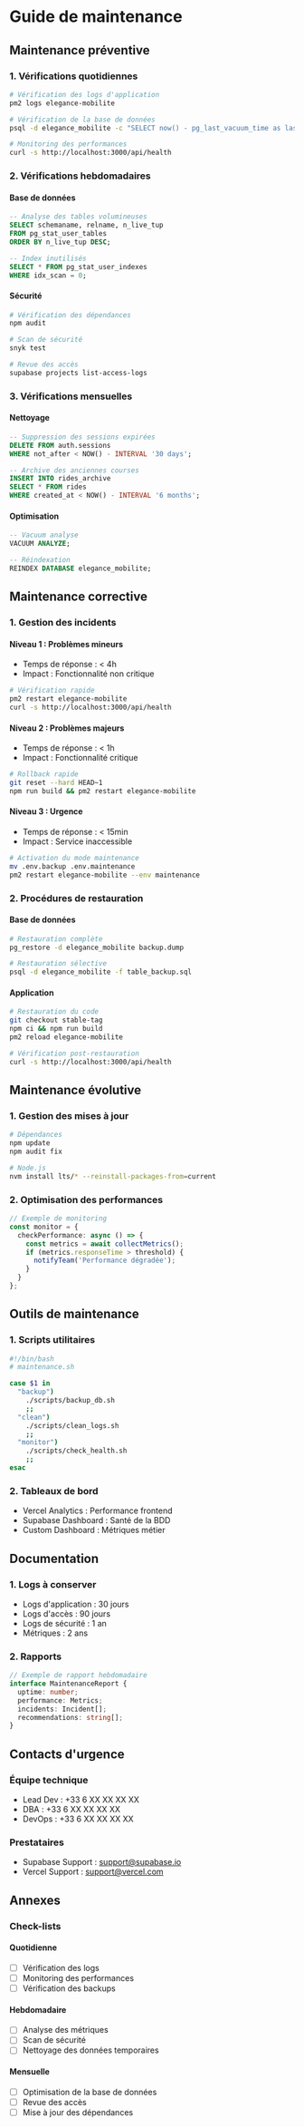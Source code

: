 # Guide de maintenance

## Maintenance préventive

### 1. Vérifications quotidiennes

```bash
# Vérification des logs d'application
pm2 logs elegance-mobilite

# Vérification de la base de données
psql -d elegance_mobilite -c "SELECT now() - pg_last_vacuum_time as last_vacuum_time FROM pg_stat_all_tables WHERE schemaname = 'public';"

# Monitoring des performances
curl -s http://localhost:3000/api/health
```

### 2. Vérifications hebdomadaires

#### Base de données
```sql
-- Analyse des tables volumineuses
SELECT schemaname, relname, n_live_tup 
FROM pg_stat_user_tables 
ORDER BY n_live_tup DESC;

-- Index inutilisés
SELECT * FROM pg_stat_user_indexes 
WHERE idx_scan = 0;
```

#### Sécurité
```bash
# Vérification des dépendances
npm audit

# Scan de sécurité
snyk test

# Revue des accès
supabase projects list-access-logs
```

### 3. Vérifications mensuelles

#### Nettoyage
```sql
-- Suppression des sessions expirées
DELETE FROM auth.sessions 
WHERE not_after < NOW() - INTERVAL '30 days';

-- Archive des anciennes courses
INSERT INTO rides_archive 
SELECT * FROM rides 
WHERE created_at < NOW() - INTERVAL '6 months';
```

#### Optimisation
```sql
-- Vacuum analyse
VACUUM ANALYZE;

-- Réindexation
REINDEX DATABASE elegance_mobilite;
```

## Maintenance corrective

### 1. Gestion des incidents

#### Niveau 1 : Problèmes mineurs
- Temps de réponse : < 4h
- Impact : Fonctionnalité non critique
```bash
# Vérification rapide
pm2 restart elegance-mobilite
curl -s http://localhost:3000/api/health
```

#### Niveau 2 : Problèmes majeurs
- Temps de réponse : < 1h
- Impact : Fonctionnalité critique
```bash
# Rollback rapide
git reset --hard HEAD~1
npm run build && pm2 restart elegance-mobilite
```

#### Niveau 3 : Urgence
- Temps de réponse : < 15min
- Impact : Service inaccessible
```bash
# Activation du mode maintenance
mv .env.backup .env.maintenance
pm2 restart elegance-mobilite --env maintenance
```

### 2. Procédures de restauration

#### Base de données
```bash
# Restauration complète
pg_restore -d elegance_mobilite backup.dump

# Restauration sélective
psql -d elegance_mobilite -f table_backup.sql
```

#### Application
```bash
# Restauration du code
git checkout stable-tag
npm ci && npm run build
pm2 reload elegance-mobilite

# Vérification post-restauration
curl -s http://localhost:3000/api/health
```

## Maintenance évolutive

### 1. Gestion des mises à jour

```bash
# Dépendances
npm update
npm audit fix

# Node.js
nvm install lts/* --reinstall-packages-from=current
```

### 2. Optimisation des performances

```typescript
// Exemple de monitoring
const monitor = {
  checkPerformance: async () => {
    const metrics = await collectMetrics();
    if (metrics.responseTime > threshold) {
      notifyTeam('Performance dégradée');
    }
  }
};
```

## Outils de maintenance

### 1. Scripts utilitaires

```bash
#!/bin/bash
# maintenance.sh

case $1 in
  "backup")
    ./scripts/backup_db.sh
    ;;
  "clean")
    ./scripts/clean_logs.sh
    ;;
  "monitor")
    ./scripts/check_health.sh
    ;;
esac
```

### 2. Tableaux de bord

- Vercel Analytics : Performance frontend
- Supabase Dashboard : Santé de la BDD
- Custom Dashboard : Métriques métier

## Documentation

### 1. Logs à conserver

- Logs d'application : 30 jours
- Logs d'accès : 90 jours
- Logs de sécurité : 1 an
- Métriques : 2 ans

### 2. Rapports

```typescript
// Exemple de rapport hebdomadaire
interface MaintenanceReport {
  uptime: number;
  performance: Metrics;
  incidents: Incident[];
  recommendations: string[];
}
```

## Contacts d'urgence

### Équipe technique
- Lead Dev : +33 6 XX XX XX XX
- DBA : +33 6 XX XX XX XX
- DevOps : +33 6 XX XX XX XX

### Prestataires
- Supabase Support : support@supabase.io
- Vercel Support : support@vercel.com

## Annexes

### Check-lists

#### Quotidienne
- [ ] Vérification des logs
- [ ] Monitoring des performances
- [ ] Vérification des backups

#### Hebdomadaire
- [ ] Analyse des métriques
- [ ] Scan de sécurité
- [ ] Nettoyage des données temporaires

#### Mensuelle
- [ ] Optimisation de la base de données
- [ ] Revue des accès
- [ ] Mise à jour des dépendances
